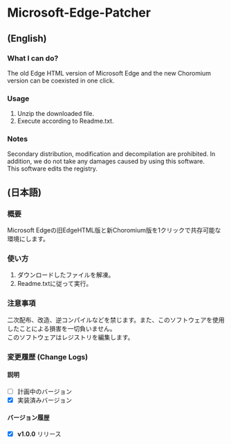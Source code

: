 # Microsoft-Edge-Patcher
## (English)
### What I can do?
The old Edge HTML version of Microsoft Edge and the new Choromium version can be coexisted in one click.  

### Usage
1. Unzip the downloaded file.  
2. Execute according to Readme.txt.

### Notes
Secondary distribution, modification and decompilation are prohibited. In addition, we do not take any damages caused by using this software.  
This software edits the registry.

## (日本語)
### 概要
Microsoft Edgeの旧EdgeHTML版と新Choromium版を1クリックで共存可能な環境にします。  

### 使い方
1. ダウンロードしたファイルを解凍。  
2. Readme.txtに従って実行。    

### 注意事項
二次配布、改造、逆コンパイルなどを禁じます。また、このソフトウェアを使用したことによる損害を一切負いません。  
このソフトウェアはレジストリを編集します。

### 変更履歴 (Change Logs)
#### 説明
- [ ] 計画中のバージョン
- [x] 実装済みバージョン

#### バージョン履歴
- [x] **v1.0.0** リリース
